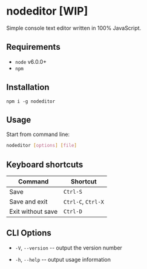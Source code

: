 # nodeditor [WIP]

Simple console text editor written in 100% JavaScript.

## Requirements

- `node` v6.0.0+
- `npm`

## Installation

`npm i -g nodeditor`

## Usage

Start from command line:

```sh
nodeditor [options] [file]
```

## Keyboard shortcuts

|      Command      |      Shortcut      |
| ----------------- | ------------------ |
| Save              | `Ctrl-S`           |
| Save and exit     | `Ctrl-C`, `Ctrl-X` |
| Exit without save | `Ctrl-D`           |

## CLI Options

- `-V`, `--version` -- output the version number

- `-h`, `--help` -- output usage information
